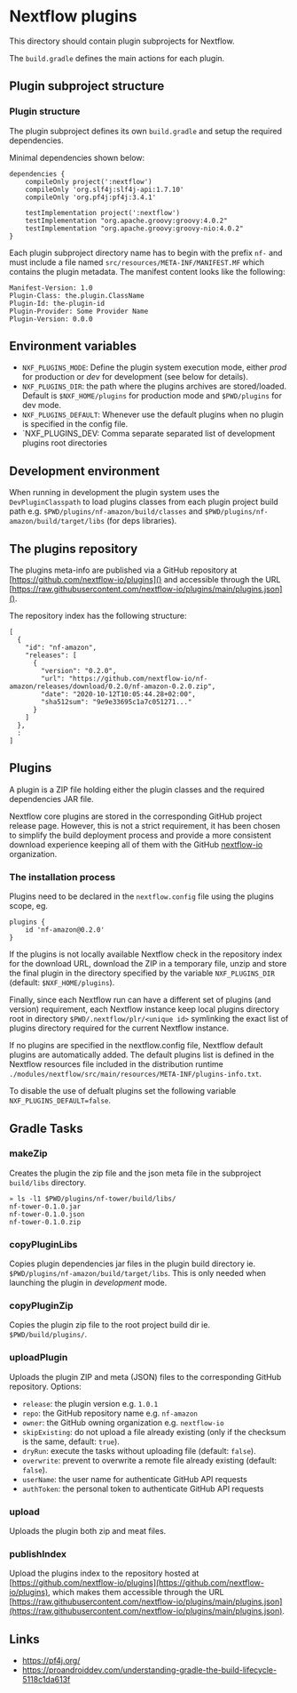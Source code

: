 # Nextflow plugins

This directory should contain plugin subprojects for Nextflow. 

The `build.gradle` defines the main actions for each plugin.

## Plugin subproject structure 
 
### Plugin structure 

The plugin subproject defines its own `build.gradle` and setup the required dependencies. 

Minimal dependencies shown below: 

``` 
dependencies {
    compileOnly project(':nextflow')
    compileOnly 'org.slf4j:slf4j-api:1.7.10'
    compileOnly 'org.pf4j:pf4j:3.4.1'

    testImplementation project(':nextflow')
    testImplementation "org.apache.groovy:groovy:4.0.2"
    testImplementation "org.apache.groovy:groovy-nio:4.0.2"
}
``` 

Each plugin subproject directory name has to begin with the prefix `nf-` and must include 
a file named `src/resources/META-INF/MANIFEST.MF` which contains the plugin metadata. 
The manifest content looks like the following:

```
Manifest-Version: 1.0
Plugin-Class: the.plugin.ClassName
Plugin-Id: the-plugin-id
Plugin-Provider: Some Provider Name
Plugin-Version: 0.0.0
```   
  
## Environment variables 

* `NXF_PLUGINS_MODE`: Define the plugin system execution mode, either *prod* for production or *dev* for development
  (see below for details).  
* `NXF_PLUGINS_DIR`: the path where the plugins archives are stored/loaded. Default is `$NXF_HOME/plugins` for 
  production mode and `$PWD/plugins` for dev mode. 
* `NXF_PLUGINS_DEFAULT`: Whenever use the default plugins when no plugin is specified in the config file.   
* `NXF_PLUGINS_DEV: Comma separate separated list of development plugins root directories

## Development environment

When running in development the plugin system uses the `DevPluginClasspath` to load plugins classes 
from each plugin project build path e.g. `$PWD/plugins/nf-amazon/build/classes` and 
`$PWD/plugins/nf-amazon/build/target/libs` (for deps libraries).    


## The plugins repository 

The plugins meta-info are published via a GitHub repository at [https://github.com/nextflow-io/plugins]()
and accessible through the URL [https://raw.githubusercontent.com/nextflow-io/plugins/main/plugins.json]().

The repository index has the following structure: 

```
[
  {
    "id": "nf-amazon",
    "releases": [
      {
        "version": "0.2.0",
        "url": "https://github.com/nextflow-io/nf-amazon/releases/download/0.2.0/nf-amazon-0.2.0.zip",
        "date": "2020-10-12T10:05:44.28+02:00",
        "sha512sum": "9e9e33695c1a7c051271..."
      }
    ]
  },
  :
]
```     


## Plugins 

A plugin is a ZIP file holding either the plugin classes and the required dependencies JAR file.  

Nextflow core plugins are stored in the corresponding GitHub project release page. However, this is not a
strict requirement, it has been chosen to simplify the build deployment process and provide a more consistent 
download experience keeping all of them with the GitHub [nextflow-io](https://github.com/nextflow-io) organization.   

### The installation process 

Plugins need to be declared in the `nextflow.config` file using the plugins scope, eg. 

```
plugins {
    id 'nf-amazon@0.2.0'
}
```     

If the plugins is not locally available Nextflow check in the repository index for the download URL, 
download the ZIP in a temporary file, unzip and store the final plugin in the directory specified by the 
variable `NXF_PLUGINS_DIR` (default: `$NXF_HOME/plugins`). 

Finally, since each Nextflow run can have a different set of plugins (and version) requirement, each Nextflow 
instance keep local plugins directory root in directory `$PWD/.nextflow/plr/<unique id>` symlinking the exact list 
of plugins directory required for the current Nextflow instance.

If no plugins are specified in the nextflow.config file, Nextflow default plugins are automatically added. 
The default plugins list is defined in the Nextflow resources file included in the distribution runtime 
`./modules/nextflow/src/main/resources/META-INF/plugins-info.txt`. 

To disable the use of defualt plugins set the following variable `NXF_PLUGINS_DEFAULT=false`.

## Gradle Tasks 

### makeZip
    
Creates the plugin the zip file and the json meta file in the
subproject `build/libs` directory.

```
» ls -l1 $PWD/plugins/nf-tower/build/libs/
nf-tower-0.1.0.jar
nf-tower-0.1.0.json
nf-tower-0.1.0.zip
```               

### copyPluginLibs

Copies plugin dependencies jar files in the plugin build directory ie. `$PWD/plugins/nf-amazon/build/target/libs`. 
This is only needed when launching the plugin in *development* mode. 

### copyPluginZip

Copies the plugin zip file to the root project build dir ie. `$PWD/build/plugins/`.

### uploadPlugin

Uploads the plugin ZIP and meta (JSON) files to the corresponding GitHub repository. Options: 

* `release`: the plugin version e.g. `1.0.1`
* `repo`: the GitHub repository name e.g. `nf-amazon`
* `owner`: the GitHub owning organization e.g. `nextflow-io`
* `skipExisting`: do not upload a file already existing (only if the checksum is the same, default: `true`). 
* `dryRun`: execute the tasks without uploading file (default: `false`).
* `overwrite`: prevent to overwrite a remote file already existing (default: `false`).
* `userName`: the user name for authenticate GitHub API requests
* `authToken`: the personal token to authenticate GitHub API requests  

### upload

Uploads the plugin both zip and meat files. 

### publishIndex

Upload the plugins index to the repository hosted at [https://github.com/nextflow-io/plugins](https://github.com/nextflow-io/plugins), which makes 
them accessible through the URL [https://raw.githubusercontent.com/nextflow-io/plugins/main/plugins.json](https://raw.githubusercontent.com/nextflow-io/plugins/main/plugins.json). 


## Links 

* https://pf4j.org/
* https://proandroiddev.com/understanding-gradle-the-build-lifecycle-5118c1da613f
